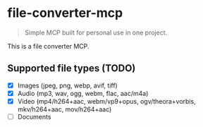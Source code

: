 # file-converter-mcp

> Simple MCP built for personal use in one project.

This is a file converter MCP.

## Supported file types (TODO)

- [x] Images (jpeg, png, webp, avif, tiff)
- [x] Audio (mp3, wav, ogg, webm, flac, aac/m4a)
- [x] Video (mp4/h264+aac, webm/vp9+opus, ogv/theora+vorbis, mkv/h264+aac, mov/h264+aac)
- [ ] Documents
